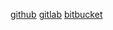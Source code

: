 [github](https://github.com/Frenk-24/sa.it-academy.by)
[gitlab](https://gitlab.com/Frenk-24/test_sa/)
[bitbucket](https://bitbucket.org/Frenk-24/test_sa/src/master)

